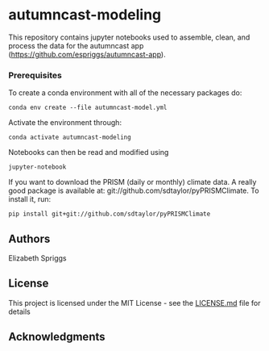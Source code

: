 # autumncast-modeling
This repository contains jupyter notebooks used to assemble, clean, and process the data for the autumncast app (https://github.com/espriggs/autumncast-app).


### Prerequisites
To create a conda environment with all of the necessary packages do:

```
conda env create --file autumncast-model.yml
```

Activate the environment through:
```
conda activate autumncast-modeling
```

Notebooks can then be read and modified using 
```
jupyter-notebook
```

If you want to download the PRISM (daily or monthly) climate data. A really good package is available at:
git://github.com/sdtaylor/pyPRISMClimate. To install it, run:
```
pip install git+git://github.com/sdtaylor/pyPRISMClimate
```

## Authors

Elizabeth Spriggs

## License

This project is licensed under the MIT License - see the [LICENSE.md](LICENSE.md) file for details

## Acknowledgments
